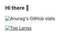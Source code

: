 ### Hi there 👋

<!--
**emrehaninci/emrehaninci** is a ✨ _special_ ✨ repository because its `README.md` (this file) appears on your GitHub profile.

Here are some ideas to get you started:

- 🔭 I’m currently working on ...
- 🌱 I’m currently learning ...
- 👯 I’m looking to collaborate on ...
- 🤔 I’m looking for help with ...
- 💬 Ask me about ...
- 📫 How to reach me: ...
- 😄 Pronouns: ...
- ⚡ Fun fact: ...
-->

![Anurag's GitHub stats](https://github-readme-stats.vercel.app/api?username=emrehaninci&show_icons=true&theme=gotham)

[![Top Langs](https://github-readme-stats.vercel.app/api/top-langs/?username=emrehaninci&layout=compact)](https://github.com/anuraghazra/github-readme-stats)


